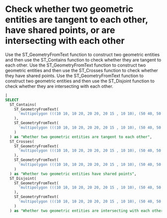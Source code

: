 # Check whether two geometric entities are tangent to each other, have shared points, or are intersecting with each other

Use the ST_GeometryFromText function to construct two geometric entities and then use the ST_Contains function to check whether they are tangent to each other.
Use the ST_GeometryFromText function to construct two geometric entities and then use the ST_Crosses function to check whether they have shared points.
Use the ST_GeometryFromText function to construct two geometric entities and then use the ST_Disjoint function to check whether they are intersecting with each other.

```SQL
|
SELECT
  ST_Contains(
    ST_GeometryFromText(
      'multipolygon (((10 10, 10 20, 20 20, 20 15 , 10 10), (50 40, 50 50, 60 50, 60 40, 50 40)))'
    ),
    ST_GeometryFromText(
      'multipolygon (((10 10, 10 20, 20 20, 20 15 , 10 10), (50 40, 50 50, 60 50, 60 40, 50 50)))'
    )
  ) as "Whether two geometric entities are tangent to each other",
  ST_Crosses(
    ST_GeometryFromText(
      'multipolygon (((10 10, 10 20, 20 20, 20 15 , 10 10), (50 40, 50 50, 60 50, 60 40, 50 40)))'
    ),
    ST_GeometryFromText(
      'multipolygon (((10 10, 10 20, 20 20, 20 15 , 10 10), (50 40, 50 50, 60 50, 60 40, 50 50)))'
    )
  ) as "Whether two geometric entities have shared points",
  ST_Disjoint(
    ST_GeometryFromText(
      'multipolygon (((10 10, 10 20, 20 20, 20 15 , 10 10), (50 40, 50 50, 60 50, 60 40, 50 40)))'
    ),
    ST_GeometryFromText(
      'multipolygon (((10 10, 10 20, 20 20, 20 15 , 10 10), (50 40, 50 50, 60 50, 60 40, 50 50)))'
    )
  ) as "Whether two geometric entities are intersecting with each other"
```
